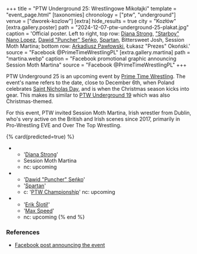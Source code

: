 +++
title = "PTW Underground 25: Wrestlingowe Mikołajki"
template = "event_page.html"
[taxonomies]
chronology = ["ptw", "underground"]
venue = ["dworek-kozlow"]
[extra]
hide_results = true
city = "Kozłów"
[extra.gallery.poster]
path = "2024-12-07-ptw-underground-25-plakat.jpg"
caption = 'Official poster. Left to right, top row: [Diana Strong](@/w/diana-strong.md), ["Starboy" Nano Lopez](@/w/nano-lopez.md), [Dawid "Puncher" Seńko](@/w/puncher.md), [Spartan](@/w/spartan.md), Bittersweet Josh, Session Moth Martina; bottom row: [Arkadiusz Pawłowski](@/w/pan-pawlowski.md), Łukasz "Prezes" Okoński.'
source = "Facebook @PrimeTimeWrestlingPL"
[extra.gallery.martina]
path = "martina.webp"
caption = "Facebook promotional graphic announcing Session Moth Martina"
source = "Facebook @PrimeTimeWrestlingPL"
+++

PTW Underground 25 is an upcoming event by [Prime Time Wrestling](@/o/ptw.md). The event's name refers to the date, close to December 6th, when Poland celebrates [Saint Nicholas Day][st-nicholas-day], and is when the Christmas season kicks into gear. This makes its similar to [PTW Underground 19](@/e/ptw/2023-12-09-ptw-underground-19.md) which was also Christmas-themed.

For this event, PTW invited Session Moth Martina, Irish wrestler from Dublin, who's very active on the British and Irish scenes since 2017, primarily in Pro-Wrestling EVE and Over The Top Wrestling.

{% card(predicted=true) %}
- - '[Diana Strong](@/w/diana-strong.md)'
  - Session Moth Martina
  - nc: upcoming
- - '[Dawid "Puncher" Seńko](@/w/puncher.md)'
  - '[Spartan](@/w/spartan.md)'
  - c: '[PTW Championship](@/c/ptw-championship.md)'
    nc: upcoming
- - '[Erik Šlotíř](@/w/erik-slotir.md)'
  - '[Max Speed](@/w/max-speed.md)'
  - nc: upcoming
{% end %}

### References

* [Facebook post announcing the event](https://www.facebook.com/photo/?fbid=568458088840171&set=a.136592405360077)

[st-nicholas-day]: https://en.wikipedia.org/wiki/Saint_Nicholas_Day
